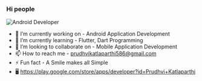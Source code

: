 ### Hi people

![Android Developer](https://lh3.googleusercontent.com/GTmuiIZrppouc6hhdWiocybtRx1Tpbl52eYw4l-nAqHtHd4BpSMEqe-vGv7ZFiaHhG_l4v2m5Fdhapxw9aFLf28ErztHEv5WYIz5fA)

- 🔭 I’m currently working on - Android Application Development
- 🌱 I’m currently learning - Flutter, Dart Programming
- 👯 I’m looking to collaborate on - Mobile Application Development
- 📫 How to reach me - prudhvikatlaparthi586@gmail.com
- ⚡ Fun fact - A Smile makes all Simple
- 🖥️ https://play.google.com/store/apps/developer?id=Prudhvi+Katlaparthi
